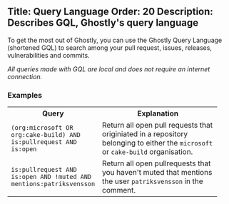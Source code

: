 Title: Query Language
Order: 20
Description: Describes GQL, Ghostly's query language
---

To get the most out of Ghostly, you can use the Ghostly Query Language 
(shortened GQL) to search among your pull request, issues, releases, 
vulnerabilities and commits.

*All queries made with GQL are local and does not require an internet connection.*

### Examples

<table class="table">
  <tbody><tr>
    <th width="150">Query</th>
    <th width="250">Explanation</th>
  </tr>
  <tr>
    <td>
        <code>(org:microsoft OR org:cake-build) AND is:pullrequest AND is:open</code>
    </td>
    <td>
        Return all open pull requests that originiated in a repository belonging to 
        either the <code>microsoft</code> or <code>cake-build</code> organisation.
    </td>
  </tr>
  <tr>
    <td>
        <code>is:pullrequest AND is:open AND !muted AND mentions:patriksvensson</code>
    </td>
    <td>
        Return all open pullrequests that you haven't muted that mentions the user 
        <code>patriksvensson</code> in the comment.
    </td>
  </tr>
</tbody>
</table>